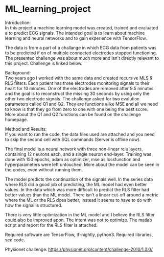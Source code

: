 # ML_learning_project

Introduction:<br/>
In this project a machine learning model was created, trained and evaluated a to predict ECG signals. 
The intended goal is to learn about machine learning and neural networks and to gain experience with TensorFlow. 

The data is from a part of a challange in which ECG data from patients was to be predicted if on of multiple connected electrodes stopped functioning. 
The presented challenge was about much more and isn't directly relevant to this project. Challenge is linked below.

Background:<br/>
Two years ago I worked with the same data and created recursive MLS & RLS filters. Each patient has three electrodes monitoring signals to their heart for 10 minutes.
One of the electrodes are removed after 9.5 minutes and the goal is to reconstruct the missing 30 seconds by using only the other two electrode signals. 
The challenge asked for two evalution parameters called Q1 and Q2. They are functions alike MSE and all we need to know is that they go from zero to one with one being the best score.
More about the Q1 and Q2 functions can be found on the challenge homepage.

Method and Results:<br/>
If you want to run the code, the data files used are attached and you need to skip the second cell with SQL commands (Server is offline now). 

The final model is a neural network with three non-linear relu layers, containing 12 neurons each, and a single neuron end-layer. 
Training was done with 150 epochs, adam as optimizer, mse as lossfunction and hyperparameters were left untouched. 
More about the model can be seen in the codes, even without running them. 

The model predicts the continuation of the signals well. In the series data where RLS did a good job of predicting, the ML model had even better values. 
In the data which was more difficult to predict the RLS filter had better values than the ML model. 
There isn't a linear cut-off around a metric where the ML or the RLS does better, instead it seems to have to do with how the signal is structured. 

There is very little optimization in the ML model and I believe the RLS filter could also be improved apon. The intent was not to optimize. 
The matlab script and report for the RLS filter is attached.


Required software are TensorFlow, tf-nightly, python3. 
Required libraries, see code. 

Physionet challenge:
https://physionet.org/content/challenge-2010/1.0.0/


